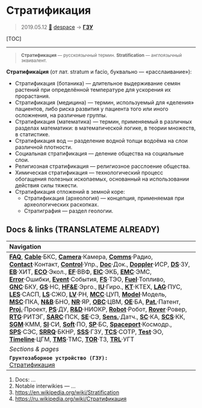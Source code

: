 # Стратификация
> 2019.05.12 [🚀](../index/index.md) [despace](index.md) → **[ГЗУ](sss.md)**

[TOC]

---

> <small>**Стратификация** — русскоязычный термин. **Stratification** — англоязычный эквивалент.</small>

**Стратифика́ция** (от лат. stratum и facio, буквально — «расслаивание»):

   - Стратификация (ботаника) — длительное выдерживание семян растений при определённой температуре для ускорения их прорастания.
   - Стратификация (медицина) — термин, используемый для «деления» пациентов, либо риска развития у пациента того или иного осложнения, на различные группы.
   - Стратификация (математика) — термин, применяемый в различных разделах математики: в математической логике, в теории множеств, в статистике.
   - Стратификация вод — разделение водной толщи водоёма на слои различной плотности.
   - Социальная стратификация — деление общества на социальные слои.
   - Религиозная стратификация — религиозное расслоение общества.
   - Химическая стратификация — технологический процесс обогащения полезных ископаемых, основанный на использовании действия силы тяжести.
   - Стратификация отложений в земной коре:
      - Стратификация (археология) — концепция, применяемая при археологических раскопках.
       - Стратиграфия — раздел геологии.



<p style="page-break-after:always"> </p>

## Docs & links (TRANSLATEME ALREADY)
|Navigation|
|:--|
|**[FAQ](faq.md)**, **[Cable](cable.md)**·БКС, **[Camera](cam.md)**·Камера, **[Comms](comms.md)**·Радио, **[Contact](contact.md)**·Контакт, **[Control](control.md)**·Упр., **[Doc](doc.md)**·Док., **[Doppler](doppler.md)**·ИСР, **[DS](ds.md)**·ЗУ, **[EB](eb.md)**·ХИТ, **[ECO](ecology.md)**·Экол., **[EF](ef.md)**·ВВФ, **[ElC](elc.md)**·ЭКБ, **[EMC](emc.md)**·ЭМС, **[Error](error.md)**·Ошибки, **[Event](event.md)**·События, **[FS](fs.md)**·ТЭО, **[Fuel](fuel.md)**·Топливо, **[GNC](gnc.md)**·БКУ, **[GS](scs.md)**·НС, **[HF&E](hfe.md)**·Эрго., **[IU](iu.md)**·Гиро., **[KT](kt.md)**·КТЕХ, **[LAG](lag.md)**·ПУC, **[LES](les.md)**·САСП, **[LS](ls.md)**·СЖО, **[LV](lv.md)**·РН, **[MCC](mcc.md)**·ЦУП, **[Model](model.md)**·Модель, **[MSC](sc.md)**·ПКА, **[N&B](nnb.md)**·БНО, **[NR](nr.md)**·ЯР, **[OBC](obc.md)**·ЦВМ, **[OE](oe.md)**·БА, **[Pat.](патент.md)**·Патент, **[Proj.](project.md)**·Проект, **[PS](ps.md)**·ДУ, **[R&D](rnd.md)**·НИОКР, **[Robot](robotics.md)**·Робот, **[Rover](rover.md)**·Ровер, **[RTG](rtg.md)**·РИТЭГ, **[SARC](sarc.md)**·ПСК, **[SE](se.md)**·СЭ, **[Sens.](sensor.md)**·Датч., **[SC](sc.md)**·КА, **[SCS](scs.md)**·КК, **[SGM](sgm.md)**·КММ, **[SI](si.md)**·СИ, **[Soft](soft.md)**·ПО, **[SP](sp.md)**·БС, **[Spaceport](spaceport.md)**·Космодр., **[SPS](sps.md)**·СЭС, **[SRRQ](srrq.md)**·БКНР, **[SSS](sss.md)**·ГЗУ, **[TCS](tcs.md)**·СОТР, **[Test](test.md)**·ЭО, **[Timeline](timeline.md)**·ЦГМ, **[TMS](tms.md)**·ТМС, **[TOR](tor.md)**·ТЗ, **[TRL](trl.md)**·УГТ|
|*Sections & pages*|
|**`Грунтозаборное устройство (ГЗУ):`**<br> [Стратификация](stratification.md)|

   1. Docs: …
   1. Notable interwikies — …
   1. <https://en.wikipedia.org/wiki/Stratification>
   1. <https://ru.wikipedia.org/wiki/Стратификация>
